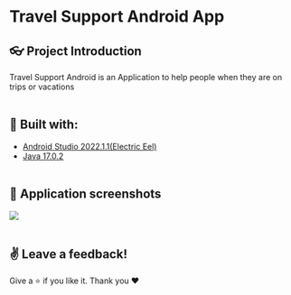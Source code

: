 # Travel Support Android App

## :eyeglasses: Project Introduction
Travel Support Android is an Application to help people when they are on trips or vacations<br/><br/>

## :hammer: Built with:
* [Android Studio 2022.1.1(Electric Eel)](https://developer.android.com/studio?gclid=Cj0KCQjwuLShBhC_ARIsAFod4fLgSw8Wn4Qu5s9Ov6UKg-0oMg6VlLx54pAwRLmFG3PsClLYvifgMVAaAqpAEALw_wcB&gclsrc=aw.ds)
* [Java 17.0.2](https://www.oracle.com/java/technologies/javase/jdk17-archive-downloads.html)
<br/><br/>

## 📸 Application screenshots
<kbd><img src="https://user-images.githubusercontent.com/48069264/224537313-e8b6cbad-95ca-45e5-b2ab-29f7d7b101e1.png"/></kbd>
<br/><br/>

## :v: Leave a feedback!

Give a :star: if you like it.
Thank you ❤️
<br/><br/>
